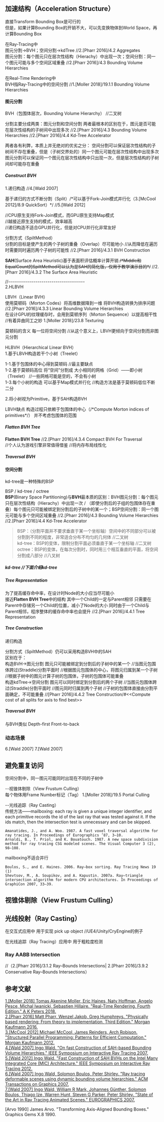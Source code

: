 ## 加速结构（Acceleration Structure）     
  
直接Transform Bounding Box是可行的  
但是，如果计算Bounding Box的开销不大，可以先变换物体到World Space，再计算Bounding Box
  
在Ray-Tracing中  
图元分割->BVH；空间分割->kdTree //2\.\[Pharr 2016\]/4.2 Aggregates  
图元分割：每个图元只在层次性结构（Hierachy）中出现一次；空间分割：同一个图元可能与多个空间区域重叠 //2\.\[Pharr 2016\]/4.3 Bounding Volume Hierarchies       
  
在Real-Time Rendering中  
BVH指Ray-Tracing中的空间分割 //1\.\[Moller 2018\]/19.1.1 Bounding Volume Hierarchies   
  
   
#### 图元分割   
BVH（包围体层次，Bounding Volume Hierarchy） //二叉树  

分割主要分成两类：图元分割和空间分割
两者最根本的区别在于，图元是否可能在层次性结构的子树间中出现多次 //2\.\[Pharr 2016\]/4.3 Bounding Volume Hierarchies //2\.\[Pharr 2016\]/4.4 Kd-Tree Accelerator

两者各有利弊，本质上并无绝对的优劣之分：
空间分割可以保证层次性结构的子树间不存在重叠，但是（子树交界处的）同一个图元可能在层次性结构中出现多次
图元分割可以保证同一个图元在层次性结构中只出现一次，但是层次性结构的子树间却可能存在重叠   
    
    


##### Construct BVH 

1\.递归构造 //4\.\[Wald 2007\]

基于递归的方式不断分割（Split）/\*可以基于Fork-Join模式并行化（3\.\[McCool 2012\]/8.9 QuickSort）\*/ //5\.\[Wald 2012\]    

//CPU原生支持Fork-Join模式，而GPU原生支持Map模式  
//越接近原生支持的模式，效率越高  
//递归构造不适合GPU并行化，但是对CPU并行化非常友好  

分割方式（SpiltMethod）  
分割的目标是使产生的两个子树的重叠（Overlap）尽可能地小 //从而降低在遍历时需要同时遍历两个子树的可能性 //2\.\[Pharr 2016\]/4.3.1 BVH Construction  

**SAH**(Surface Area Heuristic)基于表面积评估概率计算开销 ~~/\*Middle和EqualCount的SpiltMethod可以认为是SAH的简化版，仅用于教学演示目的\*/~~ //2\.\[Pharr 2016\]/4.3.2 The Surface Area Heuristic    

//---------------------------------------  
2\.HLBVH  

LBVH（Linear BVH）    
使用莫顿码（Morton Codes）将高维数据降到一维 将BVH构造转换为排序问题 //2\.\[Pharr 2016\]/4.3.3 Linear Bounding Volume Hierarchies       
在设计GPU的纹理缓存时，会用到莫顿序列（Morton Sequence）以提高相干性 //有着异曲同工之妙 1\.\[Moller 2018\]/23.8 Texturing  

莫顿码的含义 每一位将空间分割 //从这个意义上，LBVH更倾向于空间分割而非图元分割  
  
HLBVH（Hierarchical Linear BVH）  
1\.基于LBVH构造若干个小树（Treelet）  

1-1\.基于包围体的中心得到莫顿码 //最主要缺点  
1-2\.基于莫顿码高位 将“空间”分割成 大小相同的网格（Grid）——即小树（Treelet） //一些网格可能是空的，不会有小树  
1-3\.每个小树的构造 可以基于Map模式并行化 //构造方法是基于莫顿码低位不断二分  
  
2\.将小树视为Primitive，基于SAH构造BVH  

LBVH缺点 构造过程只依赖于包围体的中心（/\*Compute Morton indices of primitives\*/） 并不考虑包围体的范围    
  
##### Flatten BVH Tree   
**Flatten BVH Tree** //2\.\[Pharr 2016\]/4.3.4 Compact BVH For Traversal  
//个人认为游戏引擎非常值得借鉴 //将内存布局线性化    
   
##### Traversal BVH   
  

 

  
#### 空间分割  

kd-tree是一种特殊的BSP  

BSP / kd-tree / octree   
**BSP**(Binary Space Partitioning)与**BVH**最本质的区别：BVH图元分割：每个图元只在层次性结构（Hierachy）中出现一次 / （即使分割后的子组的包围体存在重叠）每个图元只可能被绑定到分割后的子树中的某一个；BSP空间分割：同一个图元可能与多个空间区域重叠 //2\.\[Pharr 2016\]/4.3 Bounding Volume Hierarchies //2\.\[Pharr 2016\]/4.4 Kd-Tree Accelerator     
  
> BSP：（分割平面并不要求垂直于某一个坐标轴）空间中的不同部分可以被分割到不同的程度，非常适合分布不均匀的几何体 //二叉树   
> kd-tree：BSP的变体，限制分割平面必须垂直于某一个坐标轴 //二叉树   
> octree：BSP的变体，在每次分割时，同时用三个相互垂直的平面，将空间分割成八部分 //八叉树  
  
##### kd-tree //下面介绍kd-tree    
  
##### Tree Representation  
  
为了提高缓存命中率，在设计时Node的大小应当尽可能小     
接近**Flatten BVH Tree**中的结构 其中一个Child的一定与Parent相邻 只需要在Parent中存储另一个Child的位置，减小了Node的大小 同时由于一个Child与Parent相邻，程序整体的缓存命中率也会提升 //2\.\[Pharr 2016\]/4.4.1 Tree Representation   
  
##### Tree Construction    
  
递归构造  
  
分割方式（SpiltMethod）仍可以采用构造BVH中的SAH  
区别在于：  
构造BVH->图元分割  图元只可能被绑定到分割后的子树中的某一个 //当图元包围体跨过(Straddle)分割平面时 //根据图元包围体的中心，将图元归属到某一个子树 //根据子树中的图元计算子树的包围体，子树的包围体可能重叠       
构造kdTree->空间分割  图元可以同时绑定到分割后的两个子树  //当图元包围体跨过(Straddle)分割平面时 //图元同时归属到两个子树 //子树的包围体直接由分割平面确定，不可能重叠 //\[Pharr 2016\]/4.4.2 Tree Construction/#\<\<Compute cost of all splits for axis to find best\>\>  
  
##### Traversal BVH       
  
与BVH类似 Depth-first Front-to-back  
  
### 动态场景  
6\.\[Wald 2007\] 7\.\[Wald 2007\]

## 避免重复访问
空间分割中，同一图元可能同时出现在不同的子树中  

--视锥体剔除（View Frustum Culling）   
每个物体用Frame Number标记（Tag） 1\.\[Moller 2018\]/19.5 Portal Culling  

--光线追踪（Ray Casting）   
传统方法——mailboxing: each ray is given a unique integer identifier, and each primitive records the id of the last ray that was tested against it. If the ids match, then the intersection test is unnecessary and can be skipped.  
```  
Amanatides, J., and A. Woo. 1987. A fast voxel traversal algorithm for ray tracing. In Proceedings of Eurographics ’87, 3–10.  
Arnaldi, B., T. Priol, and K. Bouatouch. 1987. A new space subdivision method for ray tracing CSG modeled scenes. The Visual Computer 3 (2), 98–108.  
```  

mailboxing不适合并行  
```  
Boulos, S., and E. Haines. 2006. Ray–box sorting. Ray Tracing News 19 (1)  
Shevtsov, M., A. Soupikov, and A. Kapustin. 2007a. Ray–triangle intersection algorithm for modern CPU architectures. In Proceedings of GraphiCon 2007, 33–39.  
```  

## 视锥体剔除（View Frustum Culling）   

## 光线投射（Ray Casting）  
  
在交互式应用中 用于实现 pick up object //UE4/Unity/CryEngine的例子  
  
在光线追踪（Ray Tracing）应用中 用于粗粒度检测  
  
### Ray AABB Intersection  
//（2\.\[Pharr 2016\]/3.1.2 Ray–Bounds Intersections| 2\.\[Pharr 2016\]/3.9.2 Conservative Ray–Bounds Intersections）  
  
## 参考文献  
[1\.\[Moller 2018\] Tomas Akenine Moller, Eric Haines, Naty Hoffman, Angelo Pesce, Michal Iwanicki, Sebastien Hillaire. "Real-Time Rendering, Fourth Edition." A K Peters 2018.](http://www.realtimerendering.com)  
[2\.\[Pharr 2016\] Matt Pharr, Wenzel Jakob, Greg Humphreys. "Physically based rendering: From theory to implementation, Third Edition." Morgan Kaufmann 2016.](http://www.pbr-book.org)  
[3\.\[McCool 2012\] Michael McCool, James Reinders, Arch Robison. "Structured Parallel Programming: Patterns for Efficient Computation." Morgan Kaufmann 2012.](http://parallelbook.com/)   
[4\.\[Wald 2007\] Ingo Wald. "On fast Construction of SAH-based Bounding Volume Hierarchies." IEEE Symposium on Interactive Ray Tracing 2007.](http://www.sci.utah.edu/~wald/Publications/2007/ParallelBVHBuild/fastbuild.pdf)  
[5\.\[Wald 2012\] Ingo Wald. "Fast Construction of SAH BVHs on the Intel Many Integrated Core (MIC) Architecture." IEEE Symposium on Interactive Ray Tracing 2012.](https://www.embree.org/related.html)  
[6\.\[Wald 2007\] Ingo Wald, Solomon Boulos, Peter Shirley. "Ray tracing deformable scenes using dynamic bounding volume hierarchies." ACM Transactions on Graphics 2007.](http://www.sci.utah.edu/~wald/Publications/2007/DynBVH/togbvh.pdf)   
[7\.\[Wald 2007\] Ingo Wald, William R Mark, Johannes Günther, Solomon Boulos, Thiago Ize, Warren Hunt, Steven G Parker, Peter Shirley. "State of the Art in Ray Tracing Animated Scenes." EUROGRAPHICS 2007.](http://www.sci.utah.edu/~wald/Publications/2009/STAR09/star09.pdf)   
   
   
    
\[Arvo 1990\] James Arvo. "Transforming Axis-Aligned Bounding Boxes." Graphics Gems X.8 1990.  

